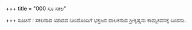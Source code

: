 +++
title = "000 ಸೂ ಸಕಲ"

+++
ಸೂಚನೆ : ಸಕಲನಾದ ಯಾದವ ಬಲದೊಂದಿಗೆ ಭಕ್ತಜನ ಪಾಲಕನಾದ  ಶ್ರೀಕೃಷ್ಣನು ಕಾಮ್ಯಕವನಕ್ಕೆ ಬಂದನು.